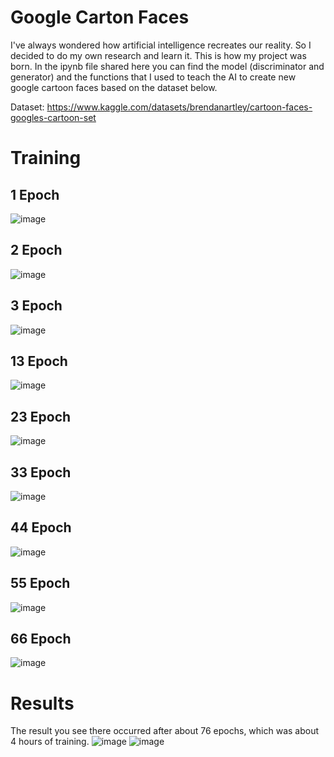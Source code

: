 # Google Carton Faces

I've always wondered how artificial intelligence recreates our reality. So I decided to do my own research and learn it. This is how my project was born. In the ipynb file shared here you can find the model (discriminator and generator) and the functions that I used to teach the AI ​​to create new google cartoon faces based on the dataset below.

Dataset: https://www.kaggle.com/datasets/brendanartley/cartoon-faces-googles-cartoon-set

# Training

## 1 Epoch
![image](https://github.com/PyMati/Google-Carton-Faces-WGAN/assets/104796292/bb4a4cab-6bbb-4048-aa8b-23aae9df168a)

## 2 Epoch
![image](https://github.com/PyMati/Google-Carton-Faces-WGAN/assets/104796292/b5f1c486-28f2-480c-a4e8-c362a9972daa)

## 3 Epoch
![image](https://github.com/PyMati/Google-Carton-Faces-WGAN/assets/104796292/f3c585c8-0549-4610-8d5f-41035045012a)

## 13 Epoch
![image](https://github.com/PyMati/Google-Carton-Faces-WGAN/assets/104796292/ad7bb379-db21-4583-8e08-633fbac6ce4a)

## 23 Epoch
![image](https://github.com/PyMati/Google-Carton-Faces-WGAN/assets/104796292/f1b301b1-f3a4-4380-a080-9ab54ff128f1)

## 33 Epoch
![image](https://github.com/PyMati/Google-Carton-Faces-WGAN/assets/104796292/20d6ef19-608c-4a52-8ced-de7c5109d02b)

## 44 Epoch
![image](https://github.com/PyMati/Google-Carton-Faces-WGAN/assets/104796292/8720a158-bfeb-4237-97a3-5fbd32ce6099)

## 55 Epoch
![image](https://github.com/PyMati/Google-Carton-Faces-WGAN/assets/104796292/3e0261a4-00c4-402a-85e7-f93982c624b8)

## 66 Epoch
![image](https://github.com/PyMati/Google-Carton-Faces-WGAN/assets/104796292/91ce9052-1eb8-4cf6-8528-24b2b73fbb5a)

# Results

The result you see there occurred after about 76 epochs, which was about 4 hours of training.
![image](https://github.com/PyMati/Google-Carton-Faces-WGAN/assets/104796292/2f3bd5c0-6c96-4a52-a656-d3c362b9d3cd)
![image](https://github.com/PyMati/Google-Carton-Faces-WGAN/assets/104796292/bd3f11b8-b4f6-496b-98c0-57f0b39931c7)


